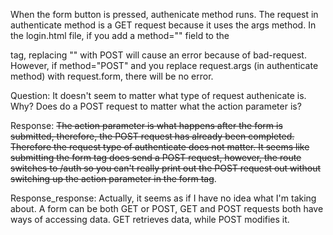 When the form button is pressed, authenicate method runs. The request in authenticate method is a GET request because it uses the args method. In the login.html file, if you add a method="" field to the <form> tag, replacing "" with POST will cause an error because of bad-request. However, if method="POST" and you replace request.args (in authenticate method) with request.form, there will be no error. 

Question: It doesn't seem to matter what type of request authenicate is. Why? Does <form> do a POST request to matter what the action parameter is? 

Response: ~~The action parameter is what happens after the form is submitted, therefore, the POST request has already been completed. Therefore the request type of authenticate does not matter. It seems like submitting the form tag does send a POST request, however, the route switches to /auth so you can't really print out the POST request out without switching up the action parameter in the form tag~~. 

Response_response: Actually, it seems as if I have no idea what I'm taking about. A form can be both GET or POST, GET and POST requests both have ways of accessing data. GET retrieves data, while POST modifies it. 